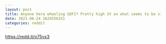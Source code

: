```yaml
--- 
layout: post 
title: Anyone here wheeling SOFI? Pretty high IV on what seems to be viewed as a strong company with a strong future. I'm probably missing an obvious risk of their downside. 
date: 2021-06-24 1624556351 
categories: reddit 
--- 
```

https://redd.it/o75vs3